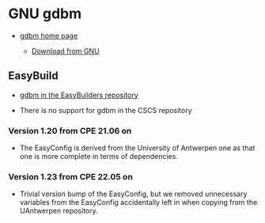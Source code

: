 # GNU gdbm

  * [gdbm home page](https://puszcza.gnu.org.ua/software/gdbm/)

      * [Download from GNU](https://ftp.gnu.org/gnu/gdbm/)

## EasyBuild

  * [gdbm in the EasyBuilders repository](https://github.com/easybuilders/easybuild-easyconfigs/tree/develop/easybuild/easyconfigs/g/gdbm)

  * There is no support for gdbm in the CSCS repository


### Version 1.20 from CPE 21.06 on

  * The EasyConfig is derived from the University of Antwerpen one as that one
    is more complete in terms of dependencies.

### Version 1.23 from CPE 22.05 on

  * Trivial version bump of the EasyConfig, but we removed unnecessary variables
    from the EasyConfig accidentally left in when copying from the UAntwerpen
    repository.

